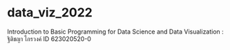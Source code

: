 # data_viz_2022
Introduction to Basic Programming for Data Science and Data Visualization : ฐิติชญา ไกรวงค์ ID 623020520-0
